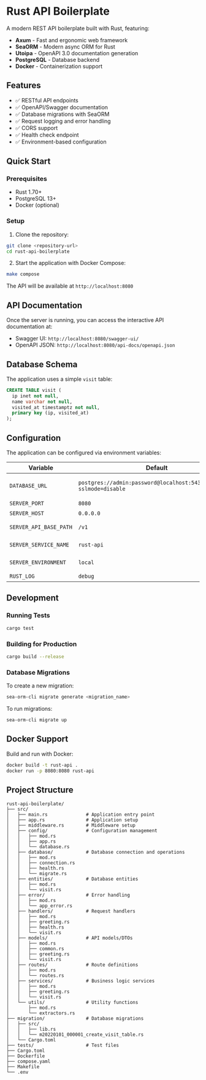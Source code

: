 # Rust API Boilerplate

A modern REST API boilerplate built with Rust, featuring:

- **Axum** - Fast and ergonomic web framework
- **SeaORM** - Modern async ORM for Rust
- **Utoipa** - OpenAPI 3.0 documentation generation
- **PostgreSQL** - Database backend
- **Docker** - Containerization support

## Features

- ✅ RESTful API endpoints
- ✅ OpenAPI/Swagger documentation
- ✅ Database migrations with SeaORM
- ✅ Request logging and error handling
- ✅ CORS support
- ✅ Health check endpoint
- ✅ Environment-based configuration

## Quick Start

### Prerequisites

- Rust 1.70+ 
- PostgreSQL 13+
- Docker (optional)

### Setup

1. Clone the repository:
```bash
git clone <repository-url>
cd rust-api-boilerplate
```

2. Start the application with Docker Compose:
```bash
make compose
```

The API will be available at `http://localhost:8080`


## API Documentation

Once the server is running, you can access the interactive API documentation at:
- Swagger UI: `http://localhost:8080/swagger-ui/`
- OpenAPI JSON: `http://localhost:8080/api-docs/openapi.json`

## Database Schema

The application uses a simple `visit` table:

```sql
CREATE TABLE visit (
  ip inet not null,
  name varchar not null,
  visited_at timestamptz not null,
  primary key (ip, visited_at)
);
```

## Configuration

The application can be configured via environment variables:

| Variable | Default | Description |
|----------|---------|-------------|
| `DATABASE_URL` | `postgres://admin:password@localhost:5432/database?sslmode=disable` | PostgreSQL connection string |
| `SERVER_PORT` | `8080` | Server port |
| `SERVER_HOST` | `0.0.0.0` | Server host |
| `SERVER_API_BASE_PATH` | `/v1` | API base path |
| `SERVER_SERVICE_NAME` | `rust-api` | Service name |
| `SERVER_ENVIRONMENT` | `local` | Environment name |
| `RUST_LOG` | `debug` | Log level |

## Development

### Running Tests
```bash
cargo test
```

### Building for Production
```bash
cargo build --release
```

### Database Migrations

To create a new migration:
```bash
sea-orm-cli migrate generate <migration_name>
```

To run migrations:
```bash
sea-orm-cli migrate up
```

## Docker Support

Build and run with Docker:
```bash
docker build -t rust-api .
docker run -p 8080:8080 rust-api
```

## Project Structure

```
rust-api-boilerplate/
├── src/
│   ├── main.rs              # Application entry point
│   ├── app.rs               # Application setup
│   ├── middleware.rs        # Middleware setup
│   ├── config/              # Configuration management
│   │   ├── mod.rs
│   │   ├── app.rs
│   │   └── database.rs
│   ├── database/            # Database connection and operations
│   │   ├── mod.rs
│   │   ├── connection.rs
│   │   ├── health.rs
│   │   └── migrate.rs
│   ├── entities/            # Database entities
│   │   ├── mod.rs
│   │   └── visit.rs
│   ├── error/               # Error handling
│   │   ├── mod.rs
│   │   └── app_error.rs
│   ├── handlers/            # Request handlers
│   │   ├── mod.rs
│   │   ├── greeting.rs
│   │   ├── health.rs
│   │   └── visit.rs
│   ├── models/              # API models/DTOs
│   │   ├── mod.rs
│   │   ├── common.rs
│   │   ├── greeting.rs
│   │   └── visit.rs
│   ├── routes/              # Route definitions
│   │   ├── mod.rs
│   │   └── routes.rs
│   ├── services/            # Business logic services
│   │   ├── mod.rs
│   │   ├── greeting.rs
│   │   └── visit.rs
│   └── utils/               # Utility functions
│       ├── mod.rs
│       └── extractors.rs
├── migration/               # Database migrations
│   ├── src/
│   │   ├── lib.rs
│   │   └── m20220101_000001_create_visit_table.rs
│   └── Cargo.toml
├── tests/                   # Test files
├── Cargo.toml
├── Dockerfile
├── compose.yaml
├── Makefile
└── .env
```

